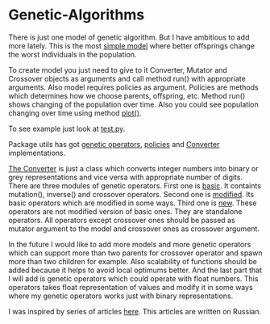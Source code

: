 # Genetic-Algorithms

There is just one model of genetic algorithm. But I have ambitious to add more lately.
This is the most [simple model](https://github.com/GeorgeFucker/Genetic-Algorithms/blob/master/src/models/elit.py) where better offsprings change the worst individuals in the population.

To create model you just need to give to it Converter, Mutator and Crossover objects as arguments and call method run() with appropriate arguments.
Also model requires policies as argument. Policies are methods which determines how we choose parents, offspring, etc.
Method run() shows changing of the population over time. Also you could see population changing over time using method [plot()](https://github.com/GeorgeFucker/Genetic-Algorithms/blob/master/src/models/model.py).

To see example just look at [test.py](https://github.com/GeorgeFucker/Genetic-Algorithms/blob/master/src/test.py).

Package utils has got [genetic operators](https://github.com/GeorgeFucker/Genetic-Algorithms/tree/master/src/utils/operators), [policies](https://github.com/GeorgeFucker/Genetic-Algorithms/tree/master/src/utils/policies) and [Converter](https://github.com/GeorgeFucker/Genetic-Algorithms/blob/master/src/utils/converter.py) implementations.

[The Converter](https://github.com/GeorgeFucker/Genetic-Algorithms/blob/master/src/utils/converter.py) is just a class which converts integer numbers into binary or grey representations and vice versa with appropriate number of digits.
There are three modules of genetic operators.
First one is [basic](https://github.com/GeorgeFucker/Genetic-Algorithms/blob/master/src/utils/operators/basic.py). It containts mutation(), inverse() and crossover operators.
Second one is [modified](https://github.com/GeorgeFucker/Genetic-Algorithms/blob/master/src/utils/operators/modified.py). Its basic operators which are modified in some ways.
Third one is [new](https://github.com/GeorgeFucker/Genetic-Algorithms/blob/master/src/utils/operators/new.py). These operators are not modified version of basic ones. They are standalone operators.
All operators except crossover ones should be passed as mutator argument to the model and crossover ones as crossover argument.

In the future I would like to add more models and more genetic operators which can support more than two parents for crossover operator and spawn more than two children for example.
Also scalability of functions should be added because it helps to avoid local optimums better. 
And the last part that I will add is genetic operators which could operate with float numbers. This operators takes float representation of values and modify it in some ways where my genetic operators works just with binary representations.

I was inspired by series of articles [here](https://neuronus.com/theory/em/). This articles are written on Russian.


